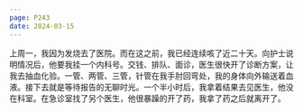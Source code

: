 ```yaml
---
page: P243
date: 2024-03-15
---
```

上周一，我因为发烧去了医院。而在这之前，我已经连续咳了近二十天。向护士说明情况后，他要我挂一个内科号。交钱、排队、面诊，医生很快开了诊断方案，让我去抽血化验。一管、两管、三管，针管在我手肘回弯处，我的身体向外输送着血液。接下去就是等待报告的无聊时光。一个半小时后，我拿着结果去见医生，他没在科室。在急诊室找了另个医生，他很暴躁的开了药，我拿了药之后就离开了。